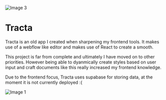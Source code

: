 ![Image 3](https://ibb.co/b3vyq7b)

# Tracta

Tracta is an old app I created when sharpening my frontend tools.
It makes use of a webflow like editor and makes use of React to create a smooth.

This project is far from complete and ultimately I have moved on to other priorities.
However being able to dyanmically create styles based on user input and craft documents like this really increased my frontend knowledge.

Due to the frontend focus, Tracta uses supabase for storing data, at the moment it is not currently deployed :(

![Image 1](https://ibb.co/d5dJKFN)
